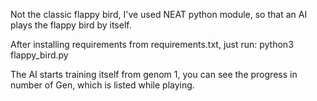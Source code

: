 Not the classic flappy bird, I've used NEAT python module, so that an AI plays the flappy bird by itself. 

After installing requirements from requirements.txt, just run:
python3 flappy_bird.py

The AI starts training itself from genom 1, you can see the progress in number of Gen, which is listed while playing.